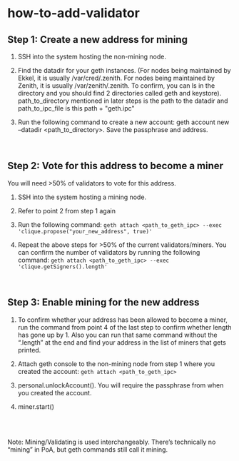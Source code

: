 # how-to-add-validator

  
## Step 1: Create a new address for mining

1.  SSH into the system hosting the non-mining node.
    
2.  Find the datadir for your geth instances. (For nodes being maintained by Ekkel, it is usually /var/cred/.zenith. For nodes being maintained by Zenith, it is usually /var/zenith/.zenith. To confirm, you can ls in the directory and you should find 2 directories called geth and keystore). path_to_directory mentioned in later steps is the path to the datadir and path_to_ipc_file is this path + "geth.ipc"
    
3.  Run the following command to create a new account: geth account new –datadir <path_to_directory>. Save the passphrase and address.
    
<br>    

## Step 2: Vote for this address to become a miner

You will need >50% of validators to vote for this address.

1.  SSH into the system hosting a mining node.
    
2.  Refer to point 2 from step 1 again
    
3.  Run the following command: 
`geth attach <path_to_geth_ipc> --exec 'clique.propose("your_new_address", true)'`
    
4.  Repeat the above steps for >50% of the current validators/miners. You can confirm the number of validators by running the following command: 
`geth attach <path_to_geth_ipc> --exec 'clique.getSigners().length'`
    
<br>
  

## Step 3: Enable mining for the new address

1.  To confirm whether your address has been allowed to become a miner, run the command from point 4 of the last step to confirm whether length has gone up by 1. Also you can run that same command without the “.length” at the end and find your address in the list of miners that gets printed.    

2. Attach geth console to the non-mining node from step 1 where you created the account: 
`geth attach <path_to_geth_ipc>`
    
3.  personal.unlockAccount(). You will require the passphrase from when you created the account.
    
4.  miner.start()
    

  
<br><br>  

Note: Mining/Validating is used interchangeably. There’s technically no “mining” in PoA, but geth commands still call it mining.
